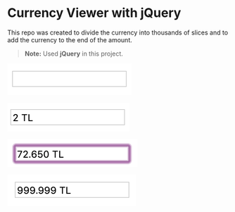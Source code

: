 # Currency Viewer with jQuery

This repo was created to divide the currency into thousands of slices and to add the currency to the end of the amount. 
> **Note:** Used **jQuery** in this project. 

![text imput is empty](empty-image.png)

![text imput include just one char amount](single-amount-image.png)


![text imput include regular usage image](regular-usage-image.png)


![text imput with maximum amount image](max-size-image.png)

